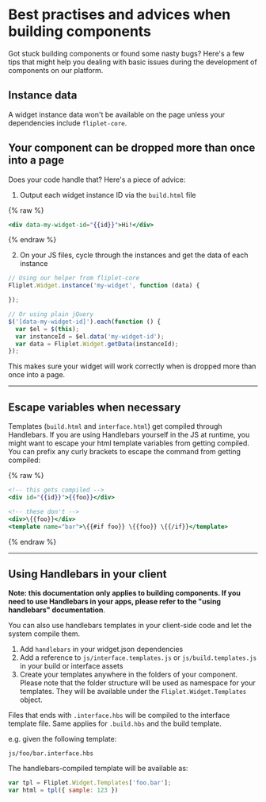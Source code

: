 # Best practises and advices when building components

Got stuck building components or found some nasty bugs? Here's a few tips that might help you dealing with basic issues during the development of components on our platform.

## Instance data

A widget instance data won't be available on the page unless your dependencies include `fliplet-core`.

## Your component can be dropped more than once into a page

Does your code handle that? Here's a piece of advice:

1. Output each widget instance ID via the `build.html` file

{% raw %}
```handlebars
<div data-my-widget-id="{{id}}">Hi!</div>
```
{% endraw %}

2. On your JS files, cycle through the instances and get the data of each instance

```js
// Using our helper from fliplet-core
Fliplet.Widget.instance('my-widget', function (data) {

});

// Or using plain jQuery
$('[data-my-widget-id]').each(function () {
  var $el = $(this);
  var instanceId = $el.data('my-widget-id');
  var data = Fliplet.Widget.getData(instanceId);
});
```

This makes sure your widget will work correctly when is dropped more than once into a page.

---

## Escape variables when necessary

Templates (`build.html` and `interface.html`) get compiled through Handlebars. If you are using Handlebars yourself in the JS at runtime, you might want to escape your html template variables from getting compiled. You can prefix any curly brackets to escape the command from getting compiled:

{% raw %}
```handlebars
<!-- this gets compiled -->
<div id="{{id}}">{{foo}}</div>

<!-- these don't -->
<div>\{{foo}}</div>
<template name="bar">\{{#if foo}} \{{foo}} \{{/if}}</template>
```
{% endraw %}

---

## Using Handlebars in your client

**Note: this documentation only applies to building components. If you need to use Handlebars in your apps, please refer to the "using handlebars" documentation**.

You can also use handlebars templates in your client-side code and let the system compile them.

1. Add `handlebars` in your widget.json dependencies
2. Add a reference to `js/interface.templates.js` or `js/build.templates.js` in your build or interface assets
3. Create your templates anywhere in the folders of your component. Please note that the folder structure will be used as namespace for your templates. They will be available under the `Fliplet.Widget.Templates` object.

Files that ends with `.interface.hbs` will be compiled to the interface template file. Same applies for `.build.hbs` and the build template.

e.g. given the following template:

```
js/foo/bar.interface.hbs
```

The handlebars-compiled template will be available as:

```js
var tpl = Fliplet.Widget.Templates['foo.bar'];
var html = tpl({ sample: 123 })
```
